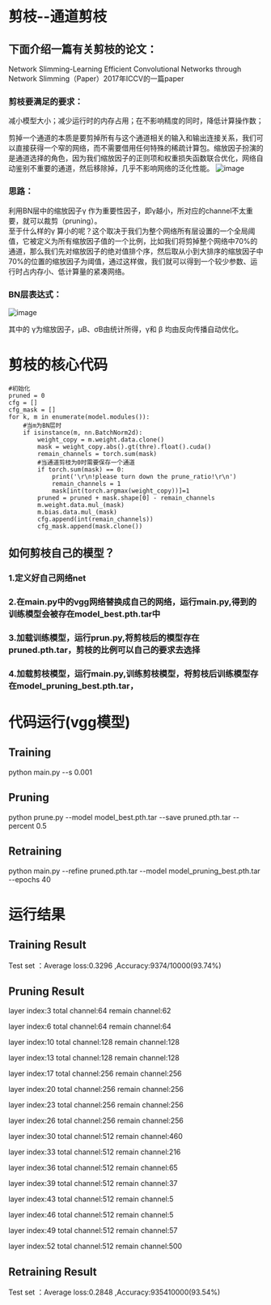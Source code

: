 # 剪枝--通道剪枝

## 下面介绍一篇有关剪枝的论文：
Network Slimming-Learning Efficient Convolutional Networks through Network Slimming（Paper）2017年ICCV的一篇paper

### 剪枝要满足的要求：
   减小模型大小；减少运行时的内存占用；在不影响精度的同时，降低计算操作数；  

   剪掉一个通道的本质是要剪掉所有与这个通道相关的输入和输出连接关系，我们可以直接获得一个窄的网络，而不需要借用任何特殊的稀疏计算包。缩放因子扮演的是通道选择的角色，因为我们缩放因子的正则项和权重损失函数联合优化，网络自动鉴别不重要的通道，然后移除掉，几乎不影响网络的泛化性能。
![image](https://user-images.githubusercontent.com/80331072/112111624-6998d380-8bef-11eb-8bbb-7b2cb85e1497.png)

### 思路：
   利用BN层中的缩放因子γ 作为重要性因子，即γ越小，所对应的channel不太重要，就可以裁剪（pruning）。  
   至于什么样的γ 算小的呢？这个取决于我们为整个网络所有层设置的一个全局阈值，它被定义为所有缩放因子值的一个比例，比如我们将剪掉整个网络中70%的通道，那么我们先对缩放因子的绝对值排个序，然后取从小到大排序的缩放因子中70%的位置的缩放因子为阈值，通过这样做，我们就可以得到一个较少参数、运行时占内存小、低计算量的紧凑网络。  

### BN层表达式：

![image](https://user-images.githubusercontent.com/80331072/112111348-09099680-8bef-11eb-8a96-dfabe6939d3a.png)

其中的 γ为缩放因子，µB、σB由统计所得，γ和 β 均由反向传播自动优化。

# 剪枝的核心代码
```
#初始化
pruned = 0  
cfg = []  
cfg_mask = []  
for k, m in enumerate(model.modules()): 
    #当m为BN层时
    if isinstance(m, nn.BatchNorm2d):  
        weight_copy = m.weight.data.clone()  
        mask = weight_copy.abs().gt(thre).float().cuda()  
        remain_channels = torch.sum(mask)
        #当通道剪枝为0时需要保存一个通道
        if torch.sum(mask) == 0:  
            print('\r\n!please turn down the prune_ratio!\r\n')  
            remain_channels = 1  
            mask[int(torch.argmax(weight_copy))]=1  
        pruned = pruned + mask.shape[0] - remain_channels  
        m.weight.data.mul_(mask)  
        m.bias.data.mul_(mask)  
        cfg.append(int(remain_channels))  
        cfg_mask.append(mask.clone())  
```

## 如何剪枝自己的模型？
### 1.定义好自己网络net  
### 2.在main.py中的vgg网络替换成自己的网络，运行main.py,得到的训练模型会被存在model_best.pth.tar中
### 3.加载训练模型，运行prun.py,将剪枝后的模型存在pruned.pth.tar，剪枝的比例可以自己的要求去选择
### 4.加载剪枝模型，运行main.py,训练剪枝模型，将剪枝后训练模型存在model_pruning_best.pth.tar，

# 代码运行(vgg模型)
## Training
python main.py --s 0.001   
## Pruning
python prune.py --model model_best.pth.tar --save pruned.pth.tar --percent 0.5
## Retraining
python main.py --refine pruned.pth.tar --model model_pruning_best.pth.tar --epochs 40

# 运行结果
## Training Result
Test set ：Average loss:0.3296 ,Accuracy:9374/10000(93.74%)
## Pruning Result
layer index:3         total channel:64         remain channel:62

layer index:6         total channel:64         remain channel:64

layer index:10        total channel:128        remain channel:128

layer index:13        total channel:128        remain channel:128

layer index:17        total channel:256        remain channel:256

layer index:20        total channel:256        remain channel:256

layer index:23        total channel:256        remain channel:256

layer index:26        total channel:256        remain channel:256

layer index:30        total channel:512        remain channel:460

layer index:33        total channel:512        remain channel:216

layer index:36        total channel:512        remain channel:65

layer index:39        total channel:512        remain channel:37

layer index:43        total channel:512        remain channel:5

layer index:46        total channel:512        remain channel:5

layer index:49        total channel:512        remain channel:57

layer index:52        total channel:512        remain channel:500

## Retraining Result
Test set ：Average loss:0.2848 ,Accuracy:935410000(93.54%)

